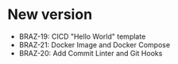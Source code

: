 # New version
* BRAZ-19: CICD "Hello World" template
* BRAZ-21: Docker Image and Docker Compose
* BRAZ-20: Add Commit Linter and Git Hooks
